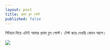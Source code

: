```yaml
---
layout: post
title: প্রথম ব্লগ পোস্ট
published: false
---
```


গিটহাব দিয়ে এটাই আমার প্রথম ব্লগ পোস্ট। টেস্ট করে দেখছি কেমন আসে। 

<img src="https://render.githubusercontent.com/render/math?math=e^{i \pi} = -1">
